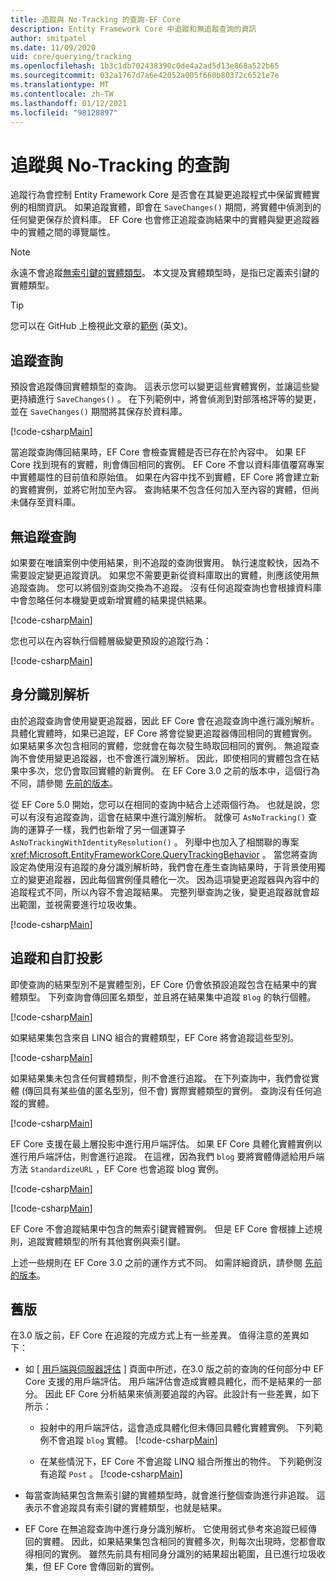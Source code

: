 ```yaml
---
title: 追蹤與 No-Tracking 的查詢-EF Core
description: Entity Framework Core 中追蹤和無追蹤查詢的資訊
author: smitpatel
ms.date: 11/09/2020
uid: core/querying/tracking
ms.openlocfilehash: 1b3c1db702438390c0de4a2ad5d13e868a522b65
ms.sourcegitcommit: 032a1767d7a6e42052a005f660b80372c6521e7e
ms.translationtype: MT
ms.contentlocale: zh-TW
ms.lasthandoff: 01/12/2021
ms.locfileid: "98128897"
---
```

# <a name="tracking-vs-no-tracking-queries"></a>追蹤與 No-Tracking 的查詢

追蹤行為會控制 Entity Framework Core 是否會在其變更追蹤程式中保留實體實例的相關資訊。 如果追蹤實體，即會在 `SaveChanges()` 期間，將實體中偵測到的任何變更保存於資料庫。 EF Core 也會修正追蹤查詢結果中的實體與變更追蹤器中的實體之間的導覽屬性。

> [!NOTE]
> 永遠不會追蹤[無索引鍵的實體類型](xref:core/modeling/keyless-entity-types)。 本文提及實體類型時，是指已定義索引鍵的實體類型。

> [!TIP]
> 您可以在 GitHub 上檢視此文章的[範例](https://github.com/dotnet/EntityFramework.Docs/tree/master/samples/core/Querying/Tracking) \(英文\)。

## <a name="tracking-queries"></a>追蹤查詢

預設會追蹤傳回實體類型的查詢。 這表示您可以變更這些實體實例，並讓這些變更持續進行 `SaveChanges()` 。 在下列範例中，將會偵測到對部落格評等的變更，並在 `SaveChanges()` 期間將其保存於資料庫。

[!code-csharp[Main](../../../samples/core/Querying/Tracking/Program.cs#Tracking)]

當追蹤查詢傳回結果時，EF Core 會檢查實體是否已存在於內容中。 如果 EF Core 找到現有的實體，則會傳回相同的實例。 EF Core 不會以資料庫值覆寫專案中實體屬性的目前值和原始值。 如果在內容中找不到實體，EF Core 將會建立新的實體實例，並將它附加至內容。 查詢結果不包含任何加入至內容的實體，但尚未儲存至資料庫。

## <a name="no-tracking-queries"></a>無追蹤查詢

如果要在唯讀案例中使用結果，則不追蹤的查詢很實用。 執行速度較快，因為不需要設定變更追蹤資訊。 如果您不需要更新從資料庫取出的實體，則應該使用無追蹤查詢。 您可以將個別查詢交換為不追蹤。 沒有任何追蹤查詢也會根據資料庫中會忽略任何本機變更或新增實體的結果提供結果。

[!code-csharp[Main](../../../samples/core/Querying/Tracking/Program.cs#NoTracking)]

您也可以在內容執行個體層級變更預設的追蹤行為：

[!code-csharp[Main](../../../samples/core/Querying/Tracking/Program.cs#ContextDefaultTrackingBehavior)]

## <a name="identity-resolution"></a>身分識別解析

由於追蹤查詢會使用變更追蹤器，因此 EF Core 會在追蹤查詢中進行識別解析。 具體化實體時，如果已追蹤，EF Core 將會從變更追蹤器傳回相同的實體實例。 如果結果多次包含相同的實體，您就會在每次發生時取回相同的實例。 無追蹤查詢不會使用變更追蹤器，也不會進行識別解析。 因此，即使相同的實體包含在結果中多次，您仍會取回實體的新實例。 在 EF Core 3.0 之前的版本中，這個行為不同，請參閱 [先前的版本](#previous-versions)。

從 EF Core 5.0 開始，您可以在相同的查詢中結合上述兩個行為。 也就是說，您可以有沒有追蹤查詢，這會在結果中進行識別解析。 就像可 `AsNoTracking()` 查詢的運算子一樣，我們也新增了另一個運算子 `AsNoTrackingWithIdentityResolution()` 。 列舉中也加入了相關聯的專案 <xref:Microsoft.EntityFrameworkCore.QueryTrackingBehavior> 。 當您將查詢設定為使用沒有追蹤的身分識別解析時，我們會在產生查詢結果時，于背景使用獨立的變更追蹤器，因此每個實例僅具體化一次。 因為這項變更追蹤器與內容中的追蹤程式不同，所以內容不會追蹤結果。 完整列舉查詢之後，變更追蹤器就會超出範圍，並視需要進行垃圾收集。

[!code-csharp[Main](../../../samples/core/Querying/Tracking/Program.cs#NoTrackingWithIdentityResolution)]

## <a name="tracking-and-custom-projections"></a>追蹤和自訂投影

即使查詢的結果型別不是實體型別，EF Core 仍會依預設追蹤包含在結果中的實體類型。 下列查詢會傳回匿名類型，並且將在結果集中追蹤 `Blog` 的執行個體。

[!code-csharp[Main](../../../samples/core/Querying/Tracking/Program.cs#CustomProjection1)]

如果結果集包含來自 LINQ 組合的實體類型，EF Core 將會追蹤這些型別。

[!code-csharp[Main](../../../samples/core/Querying/Tracking/Program.cs#CustomProjection2)]

如果結果集未包含任何實體類型，則不會進行追蹤。 在下列查詢中，我們會從實體 (傳回具有某些值的匿名型別，但不會) 實際實體類型的實例。 查詢沒有任何追蹤的實體。

[!code-csharp[Main](../../../samples/core/Querying/Tracking/Program.cs#CustomProjection3)]

 EF Core 支援在最上層投影中進行用戶端評估。 如果 EF Core 具體化實體實例以進行用戶端評估，則會進行追蹤。 在這裡，因為我們 `blog` 要將實體傳遞給用戶端方法 `StandardizeURL` ，EF Core 也會追蹤 blog 實例。

[!code-csharp[Main](../../../samples/core/Querying/Tracking/Program.cs#ClientProjection)]

[!code-csharp[Main](../../../samples/core/Querying/Tracking/Program.cs#ClientMethod)]

EF Core 不會追蹤結果中包含的無索引鍵實體實例。 但是 EF Core 會根據上述規則，追蹤實體類型的所有其他實例與索引鍵。

上述一些規則在 EF Core 3.0 之前的運作方式不同。 如需詳細資訊，請參閱 [先前的版本](#previous-versions)。

## <a name="previous-versions"></a>舊版

在3.0 版之前，EF Core 在追蹤的完成方式上有一些差異。 值得注意的差異如下：

- 如 [ [用戶端與伺服器評估](xref:core/querying/client-eval) ] 頁面中所述，在3.0 版之前的查詢的任何部分中 EF Core 支援的用戶端評估。 用戶端評估會造成實體具體化，而不是結果的一部分。 因此 EF Core 分析結果來偵測要追蹤的內容。此設計有一些差異，如下所示：
  - 投射中的用戶端評估，這會造成具體化但未傳回具體化實體實例。 下列範例不會追蹤 `blog` 實體。
    [!code-csharp[Main](../../../samples/core/Querying/Tracking/Program.cs#ClientProjection)]

  - 在某些情況下，EF Core 不會追蹤 LINQ 組合所推出的物件。 下列範例沒有追蹤 `Post` 。
    [!code-csharp[Main](../../../samples/core/Querying/Tracking/Program.cs#CustomProjection2)]

- 每當查詢結果包含無索引鍵的實體類型時，就會進行整個查詢進行非追蹤。 這表示不會追蹤具有索引鍵的實體類型，也就是結果。
- EF Core 在無追蹤查詢中進行身分識別解析。 它使用弱式參考來追蹤已經傳回的實體。 因此，如果結果集包含相同的實體多次，則每次出現時，您都會取得相同的實例。 雖然先前具有相同身分識別的結果超出範圍，且已進行垃圾收集，但 EF Core 會傳回新的實例。
